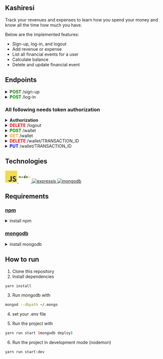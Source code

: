 ## Kashiresi

 Track your revenues and expenses to learn how you spend your money and know all the time how much you have.

Below are the implemented features:

- Sign-up, log-in, and logout
- Add revenue or expense
- List all financial events for a user
- Calculate balance
- Delete and update financial event

## Endpoints

<details>
    <summary>
        <strong style="color:green;">POST</strong> /sign-up
    </summary>
send body request like this:

```json
{
  "name": "joe",
  "email": "joe@live.com",
  "password": "thebestpassword"
}
```

- it returns status <strong style="color:green;">201</strong> for success

- it returns status <strong style="color:purple;">422</strong> for any entry error

- it returns status <strong style="color:purple;">409</strong> for email already in use

</details>
<details>
    <summary>
        <strong style="color:green;">POST</strong> /log-in
    </summary>
send body request like this:

```json
{
  "email": "joe@live.com",
  "password": "thebestpassword"
}
```

- it returns status <strong style="color:green;">200</strong> and an object like this:

```json
{
  "token": "1cf7cccf-48ad-4edd-8b9d-121b1199aaf4",
  "user": "joe"
}
```

- it returns status <strong style="color:purple;">400</strong> for any entry error

- it returns status <strong style="color:purple;">401</strong> for email/password error

</details>

### All following needs token authorization

<details>
    <summary>
        <strong >Authorization</strong>
    </summary>
- send a Bearer token on headers like this:

```json
{
  "headers": {
    "authorization": "Bearer 1cf7cccf-48ad-4edd-8b9d-121b1199aaf4"
  }
}
```

- it returns <strong style="color:purple;">400</strong> for empty auth, without Bearer or token not uuid

- it returns <strong style="color:purple">422</strong> for empty token with Bearer

- it returns <strong style="color:purple;">401</strong> for unauthorized

</details>

<details>
    <summary>
        <strong style="color:red;">DELETE</strong> /logout
    </summary>

- it returns status <strong style="color:green;">200</strong>

</details>
<details>
    <summary>
        <strong style="color:green;">POST</strong> /wallet
    </summary>

send body request like this:

```json
{
  "value": 25.45,
  "descript": "cheesecake"
}
```

- it returns status <strong style="color:green;">201</strong> for success

- it returns status <strong style="color:purple;">400</strong> for any entry error

</details>
</details>
<details>
    <summary>
        <strong style="color:orange;">GET</strong> /wallet
    </summary>

- it returns status <strong style="color:green;">200</strong> for success and an array like this:

```json
[
  {
    "_id": "61fc423a0f5d4031b3cc2c77",
    "description": "chesecake",
    "value": -27,
    "date": "2022-02-03T20:59:38.427Z"
  },
  {
    "_id": "61fc42490f5d4031b3cc2c78",
    "description": "freelance",
    "value": 2000,
    "date": "2022-02-03T20:59:53.730Z"
  }
]
```

- it returns status <strong style="color:purple;">204</strong> for no content

</details>
<details>
    <summary>
        <strong style="color:red;">DELETE</strong> /wallet/TRANSACTION_ID
    </summary>

- it returns status <strong style="color:green;">200</strong> for success.

- it returns status <strong style="color:purple;">404</strong> for transaction not found

</details>
<details>
    <summary>
        <strong style="color:blue;">PUT</strong> /wallet/TRANSACTION_ID
    </summary>
send body request like this:

```json
{
  "value": 25.45,
  "descript": "cheesecake"
}
```

- Value and description isn't required, you can send just one.

- it returns status <strong style="color:green;">200</strong> for success

- it returns status <strong style="color:purple;">400</strong> for any entry error

- it returns status <strong style="color:purple;">404</strong> for transaction not found

</details>

## Technologies

<a title="JavaScript" href="https://developer.mozilla.org/en-US/docs/Web/JavaScript" target="_blank" rel="noreferrer"> 
    <img src="https://raw.githubusercontent.com/devicons/devicon/master/icons/javascript/javascript-original.svg" alt="javascript" width="40" height="40"/> 
</a>
<a title="Node JS" href="https://nodejs.org" target="_blank" rel="noreferrer"> 
    <img src="https://raw.githubusercontent.com/devicons/devicon/master/icons/nodejs/nodejs-original-wordmark.svg" alt="nodejs" width="40" height="40"/> 
</a>
<a title="Express JS" href="https://expressjs.com/" target="_blank" rel="noreferrer"> 
    <img src="https://www.vectorlogo.zone/logos/expressjs/expressjs-icon.svg" alt="expressjs" width="40" height="40"/> 
</a>
<a title="Mongodb" href="https://mongodb.com/" target="_blank" rel="noreferrer"> 
    <img src="https://webimages.mongodb.com/_com_assets/cms/kuyjf3vea2hg34taa-horizontal_default_slate_blue.svg?auto=format%252Ccompress" alt="mongodb" width="40" height="40"/> 
</a>

## Requirements

### [npm](https://www.npmjs.com/)

<details>
    <summary>install npm</summary>

```bash
wget -qO- <https://raw.githubusercontent.com/nvm-sh/nvm/v0.38.0/install.sh> | bash

## Or this command
wget -qO- https://raw.githubusercontent.com/nvm-sh/nvm/v0.38.0/install.sh | bash

# Close and open terminal
nvm install --lts
nvm use --lts
# Verify node version
node --version # Must show v14.16.1
# Verify npm version
npm -v
```

</details>

### [mongodb](https://www.mongodb.com/)

<details>
    <summary>install mongodb</summary>

```bash
wget -qO - https://www.mongodb.org/static/pgp/server-5.0.asc | sudo apt-key add -
echo "deb [ arch=amd64,arm64 ] https://repo.mongodb.org/apt/ubuntu focal/mongodb-org/5.0 multiverse" | sudo tee /etc/apt/sources.list.d/mongodb-org-5.0.list
sudo apt-get update
sudo apt-get install -y mongodb-org
mkdir ~/.mongo
```
- If it fails execute the following command and then try again the first one

```bash
sudo apt-get install gnupg wget
```

</details>

## How to run

1. Clone this repository
2. Install dependencies

```bash
yarn install
```

3. Run mongodb with

```bash
mongod --dbpath ~/.mongo
```

4. set your .env file

5. Run the project with

```bash
yarn run start (mongodb deploy)
```

6. Run the project in development mode (nodemon)

```bash
yarn run start:dev
```
